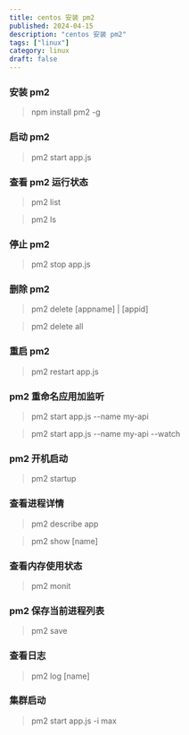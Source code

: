 ```yaml
---
title: centos 安装 pm2
published: 2024-04-15
description: "centos 安装 pm2"
tags: ["linux"]
category: linux
draft: false
---
```


### 安装 pm2
> npm install pm2 -g

### 启动 pm2
> pm2 start app.js

### 查看 pm2 运行状态
> pm2 list

> pm2 ls

### 停止 pm2
> pm2 stop app.js

### 删除 pm2
> pm2 delete [appname] | [appid]

> pm2 delete all

### 重启 pm2
> pm2 restart app.js

### pm2 重命名应用加监听
> pm2 start app.js --name my-api

> pm2 start app.js --name my-api --watch

### pm2 开机启动
> pm2 startup

### 查看进程详情
> pm2 describe app

> pm2 show [name]

### 查看内存使用状态
> pm2 monit

### pm2 保存当前进程列表
> pm2 save

### 查看日志
> pm2 log [name]

### 集群启动
> pm2 start app.js -i max